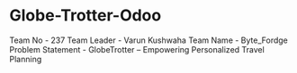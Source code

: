 # Globe-Trotter-Odoo
Team No - 237 Team Leader - Varun Kushwaha  Team Name - Byte_Fordge  Problem Statement - GlobeTrotter – Empowering Personalized Travel Planning
